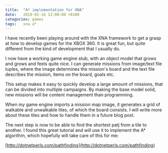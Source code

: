 ```yaml
---
title:	"A* implementation for XNA"
date:	2010-02-16 12:00:00 +0100
categories: games
tags: 	xna a*
---
```



I have recently been playing around with the XNA framework to get a grasp at how
to develop games for the XBOX 360. It is great fun, but quite different from the
kind of development that I usually do.

I now have a working game engine stub, with an object model that grows and grows
and feels quite nice. I can generate missions from image/text file tuples, where
the image determines the mission's board and the text file describes the mission,
items on the board, goals etc.

This setup makes it easy to quickly develop a large amount of missions, that can
be divided into multiple campaigns. By making the base model solid, new missions
will be content management than programming.

When my game engine imports a mission map image, it generates a grid of walkable
and unwalkable tiles, of which the board consists. I will write more about these
tiles and how to handle them in a future blog post.

The next step is now to be able to find the shortest patj from a tile to another.
I found this great tutorial and will use it to implement the A* algorithm, which
hopefully will take care of this for me:

[http://dotnetperls.com/pathfinding](http://dotnetperls.com/pathfinding)